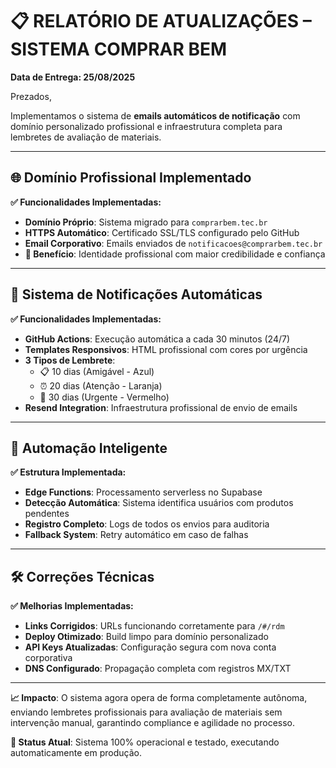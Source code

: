 # 📋 RELATÓRIO DE ATUALIZAÇÕES – SISTEMA COMPRAR BEM
**Data de Entrega: 25/08/2025**

Prezados,

Implementamos o sistema de **emails automáticos de notificação** com domínio personalizado profissional e infraestrutura completa para lembretes de avaliação de materiais.

---

## 🌐 **Domínio Profissional Implementado**

**✅ Funcionalidades Implementadas:**
- **Domínio Próprio**: Sistema migrado para `comprarbem.tec.br`
- **HTTPS Automático**: Certificado SSL/TLS configurado pelo GitHub
- **Email Corporativo**: Emails enviados de `notificacoes@comprarbem.tec.br`
- **🎯 Benefício**: Identidade profissional com maior credibilidade e confiança

---

## 📧 **Sistema de Notificações Automáticas**

**✅ Funcionalidades Implementadas:**
- **GitHub Actions**: Execução automática a cada 30 minutos (24/7)
- **Templates Responsivos**: HTML profissional com cores por urgência
- **3 Tipos de Lembrete**: 
  - 📋 10 dias (Amigável - Azul)
  - ⏰ 20 dias (Atenção - Laranja) 
  - 🚨 30 dias (Urgente - Vermelho)
- **Resend Integration**: Infraestrutura profissional de envio de emails

---

## 🤖 **Automação Inteligente**

**✅ Estrutura Implementada:**
- **Edge Functions**: Processamento serverless no Supabase
- **Detecção Automática**: Sistema identifica usuários com produtos pendentes
- **Registro Completo**: Logs de todos os envios para auditoria
- **Fallback System**: Retry automático em caso de falhas

---

## 🛠️ **Correções Técnicas**

**✅ Melhorias Implementadas:**
- **Links Corrigidos**: URLs funcionando corretamente para `/#/rdm`
- **Deploy Otimizado**: Build limpo para domínio personalizado
- **API Keys Atualizadas**: Configuração segura com nova conta corporativa
- **DNS Configurado**: Propagação completa com registros MX/TXT

---

**📈 Impacto**: O sistema agora opera de forma completamente autônoma, enviando lembretes profissionais para avaliação de materiais sem intervenção manual, garantindo compliance e agilidade no processo.

**🧪 Status Atual**: Sistema 100% operacional e testado, executando automaticamente em produção.